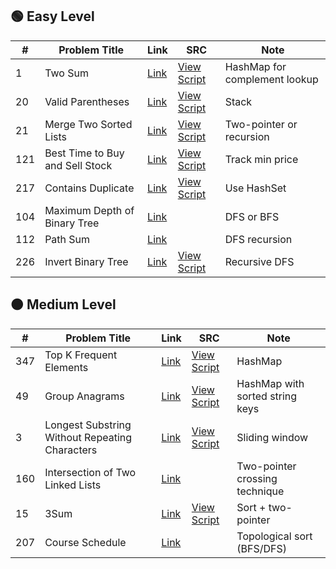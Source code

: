 ## 🟢 Easy Level 

| #   | Problem Title                   | Link                                                                   | SRC                                           | Note                          |
| --- | ------------------------------- | ---------------------------------------------------------------------- | --------------------------------------------- | ----------------------------- |
| 1   | Two Sum                         | [Link](https://leetcode.com/problems/two-sum/)                         | [View Script](./1-two-sum.py)                 | HashMap for complement lookup |
| 20  | Valid Parentheses               | [Link](https://leetcode.com/problems/valid-parentheses/)               | [View Script](./20-valid-parentheses.py)      | Stack                         |
| 21  | Merge Two Sorted Lists          | [Link](https://leetcode.com/problems/merge-two-sorted-lists/)          | [View Script](./21-merge-two-sorted-lists.py) | Two-pointer or recursion      |
| 121 | Best Time to Buy and Sell Stock | [Link](https://leetcode.com/problems/best-time-to-buy-and-sell-stock/) | [View Script](./121-best-time-to-buy.py)      | Track min price               |
| 217 | Contains Duplicate              | [Link](https://leetcode.com/problems/contains-duplicate/)              | [View Script](./217-contains-duplicates.py)      | Use HashSet                   |
| 104 | Maximum Depth of Binary Tree    | [Link](https://leetcode.com/problems/maximum-depth-of-binary-tree/)    |                                               | DFS or BFS                    |
| 112 | Path Sum                        | [Link](https://leetcode.com/problems/path-sum/)                        |                                               | DFS recursion                 |
| 226 | Invert Binary Tree              | [Link](https://leetcode.com/problems/invert-binary-tree/)              | [View Script](./226-invert-binary-tree.py)    | Recursive DFS                 |


## 🟠 Medium Level 

| #   | Problem Title                                  | Link                                                                                  | SRC                                                 | Note                            |
| --- | ---------------------------------------------- | ------------------------------------------------------------------------------------- | --------------------------------------------------- | ------------------------------- |
| 347 | Top K Frequent Elements                        | [Link](https://leetcode.com/problems/top-k-frequent-elements/)                        | [View Script](./347-top-k-frequent-elements.py)     | HashMap                         |
| 49  | Group Anagrams                                 | [Link](https://leetcode.com/problems/group-anagrams/)                                 | [View Script](./49-group-anagrams.py)               | HashMap with sorted string keys |
| 3   | Longest Substring Without Repeating Characters | [Link](https://leetcode.com/problems/longest-substring-without-repeating-characters/) | [View Script](./3-longest-substring-wo-rep-char.py) | Sliding window                  |
| 160 | Intersection of Two Linked Lists               | [Link](https://leetcode.com/problems/intersection-of-two-linked-lists/)               |                                                     | Two-pointer crossing technique  |
| 15  | 3Sum                                           | [Link](https://leetcode.com/problems/3sum/)                                           | [View Script](./15-3sum.py)                         | Sort + two-pointer              |
| 207 | Course Schedule                                | [Link](https://leetcode.com/problems/course-schedule/)                                |                                                     | Topological sort (BFS/DFS)      |

